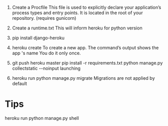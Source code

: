1. Create a Procfile
This file is used to explicitly declare your application’s process types and entry points. It is located in the root of your repository.
(requires gunicorn)

2. Create a runtime.txt
This will inform heroku for python version


2. pip install django-heroku


3. heroku create
To create a new app. The command’s output shows the app 's name
You do it only once.


4. git push heroku master
pip install -r requirements.txt
python manage.py collectstatic --noinput
launching


5.  heroku run python manage.py migrate
Migrations are not applied by default



# Tips
heroku run python manage.py shell
